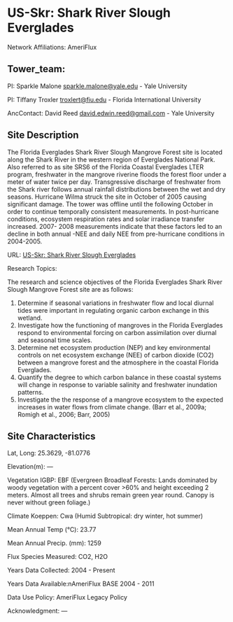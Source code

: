 # US-Skr: Shark River Slough Everglades
Network Affiliations: 	AmeriFlux

## Tower_team:
PI: 	Sparkle Malone sparkle.malone@yale.edu - Yale University

PI: 	Tiffany Troxler troxlert@fiu.edu - Florida International University

AncContact: 	David Reed david.edwin.reed@gmail.com - Yale University

## Site Description 	
 	
The Florida Everglades Shark River Slough Mangrove Forest site is located along the Shark River in the western region of Everglades National Park. Also referred to as site SRS6 of the Florida Coastal Everglades LTER program, freshwater in the mangrove riverine floods the forest floor under a meter of water twice per day. Transgressive discharge of freshwater from the Shark river follows annual rainfall distributions between the wet and dry seasons. Hurricane Wilma struck the site in October of 2005 causing significant damage. The tower was offline until the following October in order to continue temporally consistent measurements. In post-hurricane conditions, ecosystem respiration rates and solar irradiance transfer increased. 2007- 2008 measurements indicate that these factors led to an decline in both annual -NEE and daily NEE from pre-hurricane conditions in 2004-2005.

URL: [US-Skr: Shark River Slough Everglades](https://ameriflux.lbl.gov/sites/siteinfo/US-Skr)

Research Topics: 	
 	
The research and science objectives of the Florida Everglades Shark River Slough Mangrove Forest site are as follows: 

1. Determine if seasonal variations in freshwater flow and local diurnal tides were important in regulating organic carbon exchange in this wetland.
2. Investigate how the functioning of mangroves in the Florida Everglades respond to environmental forcing on carbon assimilation over diurnal and seasonal time scales.
3. Determine net ecosystem production (NEP) and key environmental controls on net ecosystem exchange (NEE) of carbon dioxide (CO2) between a mangrove forest and the atmosphere in the coastal Florida Everglades.
4. Quantify the degree to which carbon balance in these coastal systems will change in response to variable salinity and freshwater inundation patterns.
5. Investigate the the response of a mangrove ecosystem to the expected increases in water flows from climate change. (Barr et al., 2009a; Romigh et al., 2006; Barr, 2005)

## Site Characteristics
Lat, Long: 	25.3629, -81.0776

Elevation(m): 	—

Vegetation IGBP: 	EBF (Evergreen Broadleaf Forests: Lands dominated by woody vegetation with a percent cover >60% and height exceeding 2 meters. Almost all trees and shrubs remain green year round. Canopy is never without green foliage.)

Climate Koeppen: 	Cwa (Humid Subtropical: dry winter, hot summer)

Mean Annual Temp (°C): 	23.77

Mean Annual Precip. (mm): 	1259

Flux Species Measured: 	CO2, H2O

Years Data Collected: 	2004 - Present

Years Data Available:nAmeriFlux BASE 2004 - 2011   

Data Use Policy:	AmeriFlux Legacy Policy

Acknowledgment: 	—
